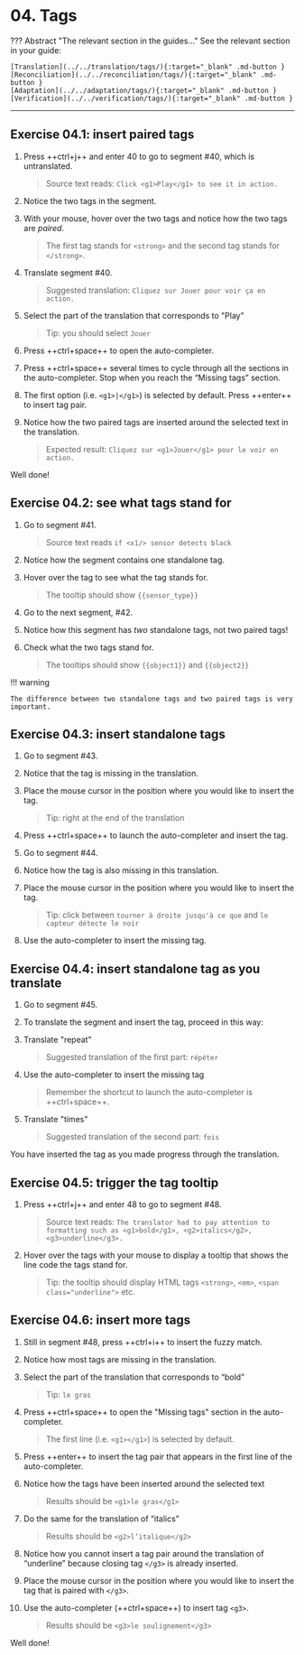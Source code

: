 # 04. Tags

??? Abstract "The relevant section in the guides..." 
    See the relevant section in your guide:

    [Translation](../../translation/tags/){:target="_blank" .md-button }
    [Reconciliation](../../reconciliation/tags/){:target="_blank" .md-button }
    [Adaptation](../../adaptation/tags/){:target="_blank" .md-button }
    [Verification](../../verification/tags/){:target="_blank" .md-button }

--- 

## Exercise 04.1: insert paired tags

1. Press ++ctrl+j++ and enter 40 to go to segment #40, which is untranslated.

    > Source text reads: `Click <g1>Play</g1> to see it in action.`

2. Notice the two tags in the segment. 
2. With your mouse, hover over the two tags and notice how the two tags are _paired_.
    
    > The first tag stands for `<strong>` and the second tag stands for `</strong>`.
    <!-- > @quiz: what do you think these are? How to handle them: should we ignore them or reproduce them in the translation? @todo: move to quiz or remove -->

3. Translate segment #40. 

    > Suggested translation: `Cliquez sur Jouer pour voir ça en action.`

4. Select the part of the translation that corresponds to "Play"

    > Tip: you should select `Jouer`

5. Press ++ctrl+space++ to open the auto-completer.
6. Press ++ctrl+space++ several times to cycle through all the sections in the auto-completer. Stop when you reach the “Missing tags” section.
7. The first option (i.e. `<g1>|</g1>`) is selected by default. Press ++enter++ to insert tag pair.
8. Notice how the two paired tags are inserted around the selected text in the translation.

    > Expected result: `Cliquez sur <g1>Jouer</g1> pour le voir en action.`

Well done! 


## Exercise 04.2: see what tags stand for

1. Go to segment #41.

    > Source text reads `if <x1/> sensor detects black`

2. Notice how the segment contains one standalone tag.
3. Hover over the tag to see what the tag stands for.

    > The tooltip should show `{{sensor_type}}`

4. Go to the next segment, #42.
5. Notice how this segment has _two_ standalone tags, not two paired tags! 
6. Check what the two tags stand for.

    > The tooltips should show `{{object1}}` and `{{object2}}`

!!! warning

    The difference between two standalone tags and two paired tags is very important.

## Exercise 04.3: insert standalone tags

1. Go to segment #43.
2. Notice that the tag is missing in the translation.
3. Place the mouse cursor in the position where you would like to insert the tag.

    > Tip: right at the end of the translation

4. Press ++ctrl+space++ to launch the auto-completer and insert the tag.
5. Go to segment #44. 
6. Notice how the tag is also missing in this translation.
7. Place the mouse cursor in the position where you would like to insert the tag.

    > Tip: click between `tourner à droite jusqu'à ce que` and `le capteur détecte le noir`

8. Use the auto-completer to insert the missing tag.

## Exercise 04.4: insert standalone tag as you translate 

1. Go to segment #45.
2. To translate the segment and insert the tag, proceed in this way: 
3. Translate "repeat"

    > Suggested translation of the first part: `répéter`

4. Use the auto-completer to insert the missing tag

    > Remember the shortcut to launch the auto-completer is ++ctrl+space++.

5. Translate "times"

    > Suggested translation of the second part: `fois`

You have inserted the tag as you made progress through the translation.




## Exercise 04.5: trigger the tag tooltip

<!-- translation: Le traducteur a dû prêter attention au formatage tel que le gras, l'italique, le soulignement</g3>. -->

1. Press ++ctrl+j++ and enter 48 to go to segment #48.
    
    > Source text reads: `The translator had to pay attention to formatting such as <g1>bold</g1>, <g2>italics</g2>, <g3>underline</g3>.`

2. Hover over the tags with your mouse to display a tooltip that shows the line code the tags stand for.

    > Tip: the tooltip should display HTML tags `<strong>`, `<em>`, `<span class="underline">` etc.

<!-- @ŧodo: add exercise about notes, add exercise about search hash -->


## Exercise 04.6: insert more tags

1. Still in segment #48, press ++ctrl+i++ to insert the fuzzy match.
2. Notice how most tags are missing in the translation.
2. Select the part of the translation that corresponds to “bold” 

    > Tip: `le gras`

3. Press ++ctrl+space++ to open the "Missing tags" section in the auto-completer.

    > The first line (i.e. `<g1></g1>`) is selected by default. 

4. Press ++enter++ to insert the tag pair that appears in the first line of the auto-completer.
4. Notice how the tags have been inserted around the selected text

    > Results should be `<g1>le gras</g1>`

5. Do the same for the translation of “italics”

    > Results should be `<g2>l’italique</g2>`

5. Notice how you cannot insert a tag pair around the translation of “underline” because closing tag `</g3>` is already inserted.

6. Place the mouse cursor in the position where you would like to insert the tag that is paired with `</g3>`.

7. Use the auto-completer (++ctrl+space++) to insert tag `<g3>`.

    > Results should be `<g3>le soulignement</g3>` 

Well done!

<!-- @ŧodo > @quiz: insert  -->

<!-- 
!!! note "NOTE FOR HELPERS"
    Two exercises for verifiers, won't be mixed with the above. Feel free to do these two exercises now and provide feedback but they will be reviewed and wrapped up later (after the seminar).

@todo: comment this whole section, and add later to the exercises in the verifiers guide


## Exercise 04.7: relocate tag

In this exercise, you'll practice how to move a tag.

1. Go to segment #30 (“<g1>Don’t Open This Email</g1>”)
> translation: N<g1>'ouvrez pas cet </g1>e-mail 

    > @quiz: what do you notice?

2. Notice how the position of the first tag (tag `<g1>`) is incorrect. You will fix that.

    > @quiz: it should be at the beginning of the segment / end / in the middle

3. Double click on the tag `<g1>` to select it.
4. Now drag and drop it to the correct position.
    
    > tip: the paired tags should also include "N" 

??? note "Solution"
    shows the expected result (the solution) @todo: complete

!!! note "Tip for RTL languages"

    Please use the helpdesk if you find a complicated situation and we'll help you.

Well done!

## Exercise 04.8d: relocate tag

In this exercise, you'll practice another way to move a tag to its correct position.

1. Still in segment #30 (“<g1>Don’t Open This Email</g1>”) ç
> translation is now: <g1>N'ouvrez pas cet </g1>e-mail 
2. Notice the position of the second tag (`</g1>`) is also incorrect.
3. Double click on the tag `<g1>` to select it.
4. Press +del+ on your keyboard to delete the tag.
5. Place the cursor (e.g. just click) where you want the tag to appear instead
6. Use the auto-completer to insert the tag

    > tip: ++ctrl+space++

??? note "Solution"
    shows the expected result (the solution) @todo: complete

-->



